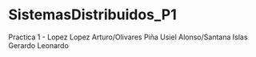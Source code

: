 # SistemasDistribuidos_P1
Practica 1 - Lopez Lopez Arturo/Olivares Piña Usiel Alonso/Santana Islas Gerardo Leonardo
